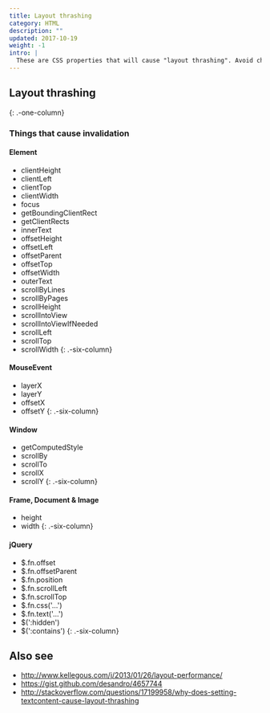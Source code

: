 ```yaml
---
title: Layout thrashing
category: HTML
description: ""
updated: 2017-10-19
weight: -1
intro: |
  These are CSS properties that will cause "layout thrashing". Avoid changing them to prevent bottlenecks in your UI performance.
---
```


## Layout thrashing
{: .-one-column}

### Things that cause invalidation

#### Element

  - clientHeight
  - clientLeft
  - clientTop
  - clientWidth
  - focus
  - getBoundingClientRect
  - getClientRects
  - innerText
  - offsetHeight
  - offsetLeft
  - offsetParent
  - offsetTop
  - offsetWidth
  - outerText
  - scrollByLines
  - scrollByPages
  - scrollHeight
  - scrollIntoView
  - scrollIntoViewIfNeeded
  - scrollLeft
  - scrollTop
  - scrollWidth
{: .-six-column}

#### MouseEvent

  - layerX
  - layerY
  - offsetX
  - offsetY
{: .-six-column}

#### Window

  - getComputedStyle
  - scrollBy
  - scrollTo
  - scrollX
  - scrollY
{: .-six-column}

#### Frame, Document & Image

  - height
  - width
{: .-six-column}

#### jQuery

  - $.fn.offset
  - $.fn.offsetParent
  - $.fn.position
  - $.fn.scrollLeft
  - $.fn.scrollTop
  - $.fn.css('...')
  - $.fn.text('...')
  - $(':hidden')
  - $(':contains')
{: .-six-column}

## Also see

 * <http://www.kellegous.com/j/2013/01/26/layout-performance/>
 * <https://gist.github.com/desandro/4657744>
 * <http://stackoverflow.com/questions/17199958/why-does-setting-textcontent-cause-layout-thrashing>
